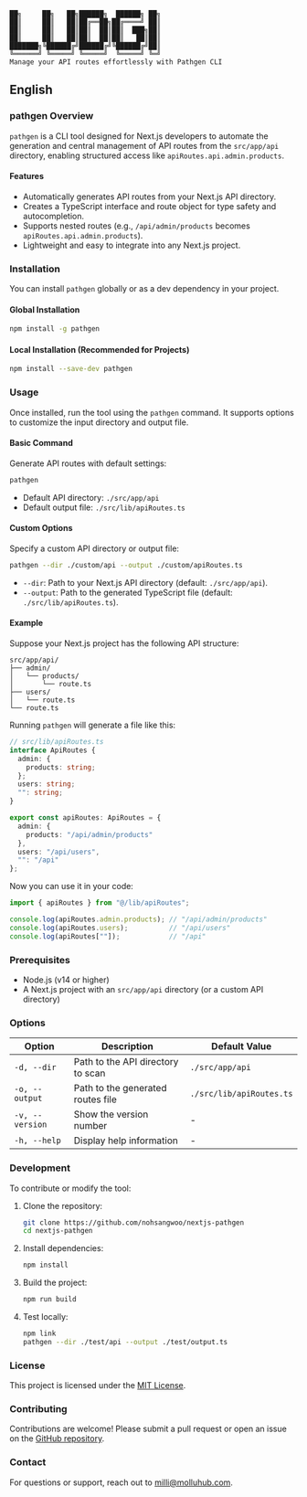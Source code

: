 ```
██╗     ██╗   ██╗██████╗  ██████╗ ██╗
██║     ██║   ██║██╔══██╗██╔════╝ ██║
██║     ██║   ██║██║  ██║██║  ███╗██║
██║     ██║   ██║██║  ██║██║   ██║██║
███████╗╚██████╔╝██████╔╝╚██████╔╝██║
╚══════╝ ╚═════╝ ╚═════╝  ╚═════╝ ╚═╝
Manage your API routes effortlessly with Pathgen CLI
```



## English

### pathgen Overview

`pathgen` is a CLI tool designed for Next.js developers to automate the generation and central management of API routes from the `src/app/api` directory, enabling structured access like `apiRoutes.api.admin.products`.

#### Features
- Automatically generates API routes from your Next.js API directory.
- Creates a TypeScript interface and route object for type safety and autocompletion.
- Supports nested routes (e.g., `/api/admin/products` becomes `apiRoutes.api.admin.products`).
- Lightweight and easy to integrate into any Next.js project.

### Installation

You can install `pathgen` globally or as a dev dependency in your project.

#### Global Installation
```bash
npm install -g pathgen
```

#### Local Installation (Recommended for Projects)
```bash
npm install --save-dev pathgen
```

### Usage

Once installed, run the tool using the `pathgen` command. It supports options to customize the input directory and output file.

#### Basic Command
Generate API routes with default settings:
```bash
pathgen
```
- Default API directory: `./src/app/api`
- Default output file: `./src/lib/apiRoutes.ts`

#### Custom Options
Specify a custom API directory or output file:
```bash
pathgen --dir ./custom/api --output ./custom/apiRoutes.ts
```
- `--dir`: Path to your Next.js API directory (default: `./src/app/api`).
- `--output`: Path to the generated TypeScript file (default: `./src/lib/apiRoutes.ts`).

#### Example
Suppose your Next.js project has the following API structure:
```
src/app/api/
├── admin/
│   └── products/
│       └── route.ts
├── users/
│   └── route.ts
└── route.ts
```

Running `pathgen` will generate a file like this:
```typescript
// src/lib/apiRoutes.ts
interface ApiRoutes {
  admin: {
    products: string;
  };
  users: string;
  "": string;
}

export const apiRoutes: ApiRoutes = {
  admin: {
    products: "/api/admin/products"
  },
  users: "/api/users",
  "": "/api"
};
```

Now you can use it in your code:
```typescript
import { apiRoutes } from "@/lib/apiRoutes";

console.log(apiRoutes.admin.products); // "/api/admin/products"
console.log(apiRoutes.users);          // "/api/users"
console.log(apiRoutes[""]);            // "/api"
```

### Prerequisites
- Node.js (v14 or higher)
- A Next.js project with an `src/app/api` directory (or a custom API directory)

### Options
| Option         | Description                              | Default Value         |
|----------------|------------------------------------------|-----------------------|
| `-d, --dir`    | Path to the API directory to scan       | `./src/app/api`       |
| `-o, --output` | Path to the generated routes file       | `./src/lib/apiRoutes.ts` |
| `-v, --version`| Show the version number                 | -                     |
| `-h, --help`   | Display help information                | -                     |

### Development

To contribute or modify the tool:

1. Clone the repository:
   ```bash
   git clone https://github.com/nohsangwoo/nextjs-pathgen
   cd nextjs-pathgen
   ```

2. Install dependencies:
   ```bash
   npm install
   ```

3. Build the project:
   ```bash
   npm run build
   ```

4. Test locally:
   ```bash
   npm link
   pathgen --dir ./test/api --output ./test/output.ts
   ```

### License

This project is licensed under the [MIT License](LICENSE).

### Contributing

Contributions are welcome! Please submit a pull request or open an issue on the [GitHub repository](https://github.com/nohsangwoo/nextjs-pathgen).

### Contact

For questions or support, reach out to [milli@molluhub.com](mailto:milli@molluhub.com).

